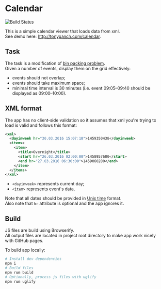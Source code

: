 # Calendar

[![Build Status](https://travis-ci.org/tonyganch/calendar.svg?branch=master)](http://travis-ci.org/tonyganch/calendar)

This is a simple calendar viewer that loads data from xml.    
See demo here: http://tonyganch.com/calendar.

## Task

The task is a modification of
[bin packing problem](https://en.wikipedia.org/wiki/Bin_packing_problem).    
Given a number of events, display them on the grid effectively:

- events should not overlap;
- events should take maximum space;
- minimal time interval is 30 minutes (i.e. event 09:05–09:40 should be displayed as 09:00–10:00).

## XML format

The app has no client-side validation so it assumes that xml you're trying to load is valid and follows this format:

```xml
<xml>
  <dayinweek hr="30.03.2016 15:07:18">1459350438</dayinweek>
  <items>
    <item>
      <title>Overnight</title>
      <start hr="26.03.2016 02:00:00">1458957600</start>
      <end hr="27.03.2016 06:30:00">1459060200</end>
    </item>
  </items>
</xml>
```

- `<dayinweek>` represents current day;
- `<item>` represents event's data.

Note that all dates should be provided in
[Unix time](https://en.wikipedia.org/wiki/Unix_time) format.    
Also note that `hr` attribute is optional and the app ignores it.

## Build

JS files are build using Browserify.    
All output files are located in project root directory to make app work nicely
with GitHub pages.

To build app locally:

```bash
# Install dev dependencies
npm i
# Build files
npm run build
# Optionally, process js files with uglify
npm run uglify
```
